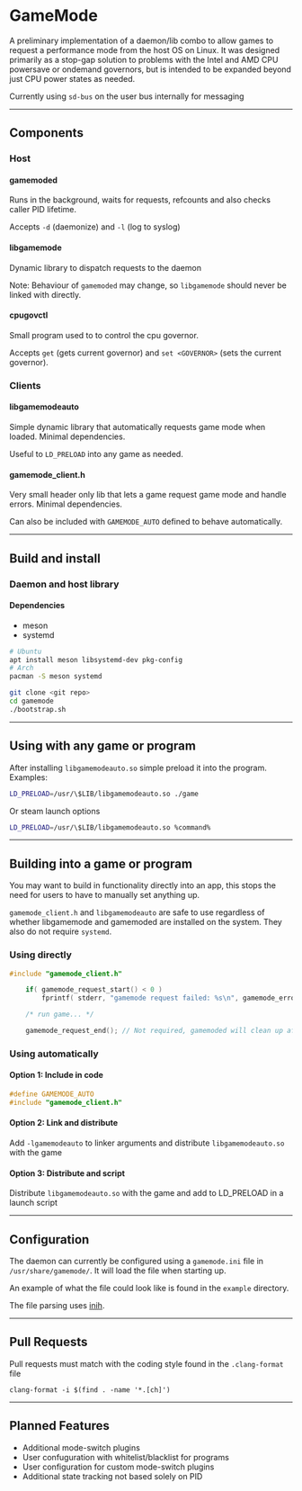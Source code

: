 # GameMode

A preliminary implementation of a daemon/lib combo to allow games to request a performance mode from the host OS on Linux. It was designed primarily as a stop-gap solution to problems with the Intel and AMD CPU powersave or ondemand governors, but is intended to be expanded beyond just CPU power states as needed.

Currently using `sd-bus` on the user bus internally for messaging

---
## Components

### Host
#### gamemoded
Runs in the background, waits for requests, refcounts and also checks caller PID lifetime.

Accepts `-d` (daemonize) and `-l` (log to syslog)

#### libgamemode
Dynamic library to dispatch requests to the daemon

Note: Behaviour of `gamemoded` may change, so `libgamemode` should never be linked with directly.

#### cpugovctl
Small program used to to control the cpu governor.

Accepts `get` (gets current governor) and `set <GOVERNOR>` (sets the current governor).

### Clients
#### libgamemodeauto
Simple dynamic library that automatically requests game mode when loaded. Minimal dependencies.

Useful to `LD_PRELOAD` into any game as needed.

#### gamemode\_client.h
Very small header only lib that lets a game request game mode and handle errors. Minimal dependencies.

Can also be included with `GAMEMODE_AUTO` defined to behave automatically.

---
## Build and install

### Daemon and host library

#### Dependencies
* meson
* systemd

```bash
# Ubuntu
apt install meson libsystemd-dev pkg-config
# Arch
pacman -S meson systemd
```

```bash
git clone <git repo>
cd gamemode
./bootstrap.sh
```

---
## Using with any game or program

After installing `libgamemodeauto.so` simple preload it into the program. Examples:
```bash
LD_PRELOAD=/usr/\$LIB/libgamemodeauto.so ./game
```
Or steam launch options
```bash
LD_PRELOAD=/usr/\$LIB/libgamemodeauto.so %command%
```

---
## Building into a game or program

You may want to build in functionality directly into an app, this stops the need for users to have to manually set anything up.

`gamemode_client.h` and `libgamemodeauto` are safe to use regardless of whether libgamemode and gamemoded are installed on the system. They also do not require `systemd`.

### Using directly
```C
#include "gamemode_client.h"

	if( gamemode_request_start() < 0 )
		fprintf( stderr, "gamemode request failed: %s\n", gamemode_error_string() );

	/* run game... */

	gamemode_request_end(); // Not required, gamemoded will clean up after game exists anyway
```

### Using automatically

#### Option 1: Include in code
```C
#define GAMEMODE_AUTO
#include "gamemode_client.h"
```

#### Option 2: Link and distribute
Add `-lgamemodeauto` to linker arguments and distribute `libgamemodeauto.so` with the game

#### Option 3: Distribute and script
Distribute `libgamemodeauto.so` with the game and add to LD\_PRELOAD in a launch script

---
## Configuration

The daemon can currently be configured using a `gamemode.ini` file in `/usr/share/gamemode/`. It will load the file when starting up.

An example of what the file could look like is found in the `example` directory.

The file parsing uses [inih](https://github.com/benhoyt/inih).


---
## Pull Requests
Pull requests must match with the coding style found in the `.clang-format` file
```
clang-format -i $(find . -name '*.[ch]')
```

---
## Planned Features

* Additional mode-switch plugins
* User confuguration with whitelist/blacklist for programs
* User configuration for custom mode-switch plugins
* Additional state tracking not based solely on PID

